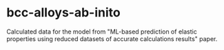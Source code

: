 # bcc-alloys-ab-inito
Calculated data for the model from "ML-based prediction of elastic properties using reduced datasets of accurate calculations results" paper.
